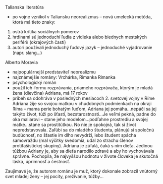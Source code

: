 Talianska literatúra

- po vojne vznikol v Taliansku neorealizmus – nová umelecká metóda, ktorá má tieto znaky:
1.  ostrá kritika sociálnych pomerov	
2.  hrdinami sú jednoduchí ľudia z vidieka alebo biednych mestských periférií (okrajových častí)
3.   autori používali jednoduchý ľudový jazyk – jednoduché vyjadrovanie (napr. slang...)

Alberto Moravia
- najpopulárnejší predstaviteľ neorealizmu
- najznámejšie romány: Vrchárka, Rimanka
Rimanka
- psychologický román
- použil ich-formu rozprávania, priameho rozprávača, ktorým je mladá žena (dievčina) Adriana, má 17 rokov
- príbeh sa odohráva v posledných mesiacoch 2. svetovej vojny v Ríme
Adriana žije so svojou matkou v chudobných podmienkach na okraji Ríma – mama perie bohatým ľuďom, Adriana jej pomáha...nepáči sa jej takýto život, túži po šťastí, bezstarostnosti...Je veľmi pekná, padne do oka maliarovi – stane jeho modelom...podľahne prostrediu a svojej matke...stane sa prostitútkou. No nie je spokojná, tak si život nepredstavovala. Zaľúbi sa do mladého študenta, plánujú si spoločnú budúcnosť, no šťastie im dlho nevydrží, lebo študent spácha samovraždu (mal výčitky svedomia, udal zo strachu členov protifašistickej skupiny). Adriana je zúfalá, čaká s ním dieťa. Jedinou túžbou Adriany je, aby sa dieťa narodilo zdravé a aby ho vychovávala správne. Pochopila, že najvyššou hodnotu v živote človeka je skutočná láska, úprimnosť a čestnosť.

Zaujímavé je, že autorom románu je muž, ktorý dokonale zobrazil vnútorný svet mladej ženy – jej pocity, prežívanie, túžby...